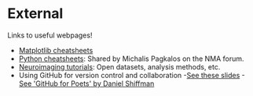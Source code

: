 # External

Links to useful webpages!
- [Matplotlib cheatsheets](https://github.com/matplotlib/cheatsheets)
- [Python cheatsheets](https://drive.google.com/drive/folders/1ffagndwSixKBDft5_IGxTxkDYTiwBz1F): Shared by Michalis Pagkalos on the NMA forum.
- [Neuroimaging tutorials](https://learn-neuroimaging.github.io/tutorials-and-resources/): Open datasets, analysis methods, etc.
- Using GitHub for version control and collaboration
  -[See these slides](https://drive.google.com/file/d/1T8qAa70uQ_OhQYqilbtruhq2oscgzOUS/view)
  -[See 'GitHub for Poets' by Daniel Shiffman](https://www.youtube.com/playlist?list=PLRqwX-V7Uu6ZF9C0YMKuns9sLDzK6zoiV)
